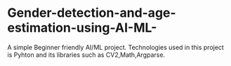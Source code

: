 # Gender-detection-and-age-estimation-using-AI-ML-
A simple Beginner friendly AI/ML project. Technologies used in this project is Pyhton and its libraries such as CV2,Math,Argparse.
